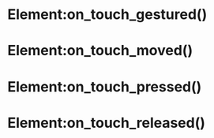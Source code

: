 <link type="text/css" rel="stylesheet" href="../style.css" />

# Element:on_touch_gestured()

# Element:on_touch_moved()

# Element:on_touch_pressed()

# Element:on_touch_released()
